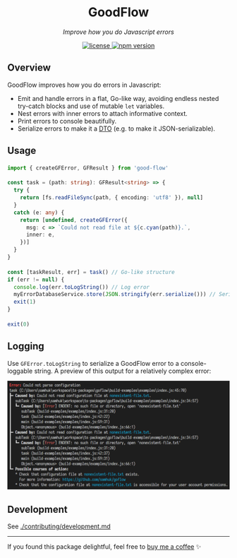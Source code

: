 <h1 align="center">GoodFlow</h1>
<p align="center">
  <em>Improve how you do Javascript errors</em>
</p>

<p align="center">
  <a href="https://img.shields.io/badge/License-MIT-green.svg" target="_blank">
    <img src="https://img.shields.io/badge/License-MIT-green.svg" alt="license" />
  </a>
  <a href="https://badge.fury.io/js/good-flow.svg" target="_blank">
    <img src="https://badge.fury.io/js/good-flow.svg" alt="npm version" />
  </a>
</p>

## Overview

GoodFlow improves how you do errors in Javascript:
* Emit and handle errors in a flat, Go-like way, avoiding endless nested try-catch blocks and use of mutable `let` variables.
* Nest errors with inner errors to attach informative context.
* Print errors to console beautifully.
* Serialize errors to make it a [DTO](https://en.wikipedia.org/wiki/Data_transfer_object) (e.g. to make it JSON-serializable).

## Usage

```typescript
import { createGFError, GFResult } from 'good-flow'

const task = (path: string): GFResult<string> => {
  try {
    return [fs.readFileSync(path, { encoding: 'utf8' }), null]
  }
  catch (e: any) {
    return [undefined, createGFError({
      msg: c => `Could not read file at ${c.cyan(path)}.`,
      inner: e,
    })]
  }
}

const [taskResult, err] = task() // Go-like structure
if (err != null) {
  console.log(err.toLogString()) // Log error
  myErrorDatabaseService.store(JSON.stringify(err.serialize())) // Serialize and JSON-ify error
  exit(1)
}

exit(0)
```

## Logging

Use `GFError.toLogString` to serialize a GoodFlow error to a console-loggable string. A preview of this output for a relatively complex error:

![Logging Preview](./img/img1.png)

## Development

See [./contributing/development.md](./contributing/development.md)

---

If you found this package delightful, feel free to [buy me a coffee](https://www.buymeacoffee.com/samhuk) ✨
